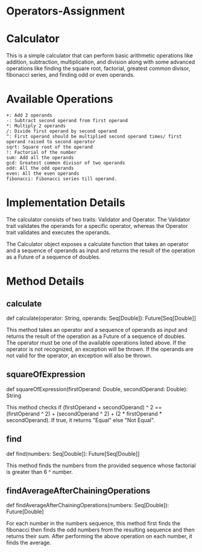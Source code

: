 # Operators-Assignment

# Calculator

This is a simple calculator that can perform basic arithmetic operations like addition, subtraction, multiplication, and division along with some advanced operations like finding the square root, factorial, greatest common divisor, fibonacci series, and finding odd or even operands.
# Available Operations

    +: Add 2 operands
    -: Subtract second operand from first operand
    *: Multiply 2 operands
    /: Divide first operand by second operand
    ^: First operand should be multiplied second operand times/ first operand raised to second operator
    sqrt: Square root of the operand
    !: Factorial of the number
    sum: Add all the operands
    gcd: Greatest common divisor of two operands
    odd: All the odd operands
    even: All the even operands
    fibonacci: Fibonacci series till operand.
    
   # Implementation Details

The calculator consists of two traits: Validator and Operator. The Validator trait validates the operands for a specific operator, whereas the Operator trait validates and executes the operands.

The Calculator object exposes a calculate function that takes an operator and a sequence of operands as input and returns the result of the operation as a Future of a sequence of doubles.

# Method Details

## calculate
def calculate(operator: String, operands: Seq[Double]): Future[Seq[Double]]

This method takes an operator and a sequence of operands as input and returns the result of the operation as a Future of a sequence of doubles. The operator must be one of the available operations listed above. If the operator is not recognized, an exception will be thrown. If the operands are not valid for the operator, an exception will also be thrown.

## squareOfExpression
def squareOfExpression(firstOperand: Double, secondOperand: Double): String

This method checks if (firstOperand + secondOperand) ^ 2 == (firstOperand ^ 2) + (secondOperand ^ 2) + (2 * firstOperand * secondOperand). If true, it returns "Equal" else "Not Equal".

## find
def find(numbers: Seq[Double]): Future[Seq[Double]]

This method finds the numbers from the provided sequence whose factorial is greater than 6 ^ number.

## findAverageAfterChainingOperations
def findAverageAfterChainingOperations(numbers: Seq[Double]): Future[Double]

For each number in the numbers sequence, this method first finds the fibonacci then finds the odd numbers from the resulting sequence and then returns their sum. After performing the above operation on each number, it finds the average.
